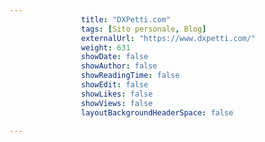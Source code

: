 ---
                title: "DXPetti.com"
                tags: [Sito personale, Blog]
                externalUrl: "https://www.dxpetti.com/"
                weight: 631
                showDate: false
                showAuthor: false
                showReadingTime: false
                showEdit: false
                showLikes: false
                showViews: false
                layoutBackgroundHeaderSpace: false
                ---

